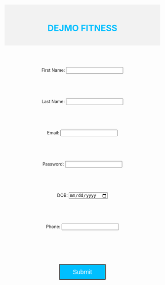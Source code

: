 <!DOCTYPE html>
<html>
  <head>
    <title>Registration Form</title>
    <style>
      /* Center the title */
      h1 {
        text-align: center;
        color: #00BFFF; /* blue color */
      }
      /* Center the submit button */
      input[type="submit"] {
        margin: 0 auto;
        width: 150px;
        height: 50px;
        font-size: 20px;
        display: block;
        margin: 30px auto;
        background-color:#00bfff;
        color:white;
      }
      /* Use Grid layout to separate title and rest of the form */
      body {
        display: grid;
        grid-template-columns: 1fr;
        grid-template-rows: auto 1fr;
        height: 100vh;
        margin: 0;
      }
      /* Add background color for title */
      .title {
        background-color: #F2F2F2; /* light gray color */
        padding: 20px;
      }
      /* Add space and background color between fields */
      .field {
        margin: 60px 0;
        padding: 10px;
        background-color: transparent; /* light gray color */
      }
      form {
        text-align:center;
      }
    </style>
  </head>
  <body>
    <div class="title">
      <h1>DEJMO FITNESS</h1>
    </div>
    <div>
      <form action="/register" method="POST">
        <div class="field">
          <label for="firstname">First Name:</label>
          <input type="text" id="firstname" name="firstname" required>
        </div>
        <div class="field">
          <label for="lastname">Last Name:</label>
          <input type="text" id="lastname" name="lastname" required>
        </div>
        <div class="field">
          <label for="email">Email:</label>
          <input type="email" id="email" name="email" required>
        </div>
        <div class="field">
          <label for="password">Password:</label>
          <input type="password" id="password" name="password" required>
        </div>
        <div class="field">
          <label for="dob">DOB:</label>
          <input type="date" id="dob" name="dob" required>
        </div>
        <div class="field">
          <label for="phone">Phone:</label>
          <input type="tel" id="phone" name="phone" required>
        </div>
        <div class="field">
          <input type="submit" value="Submit">
        </div>
      </form>
    </div>
  </body>
</html>